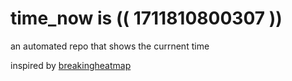 # time_now is (( 1711810800307 ))

an automated repo that shows the currnent time

inspired by [breakingheatmap](https://github.com/breakingheatmap/breakingheatmap)